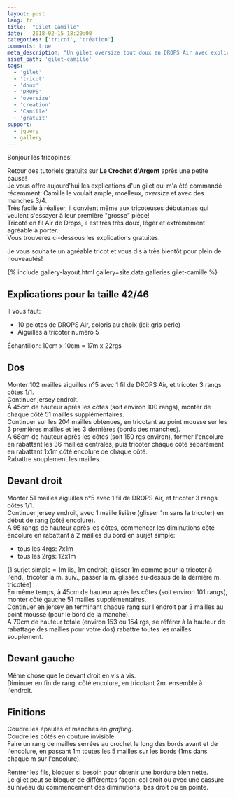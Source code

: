 ```yaml
---
layout: post
lang: fr
title:  "Gilet Camille"
date:   2018-02-15 18:20:00
categories: ['tricot', 'création']
comments: true
meta_description: "Un gilet oversize tout doux en DROPS Air avec explications gratuites"
asset_path: 'gilet-camille'
tags:
  - 'gilet'
  - 'tricot'
  - 'doux'
  - 'DROPS'
  - 'oversize'
  - 'creation'
  - 'Camille'
  - 'gratuit'
support:
  - jquery
  - gallery
---
```



Bonjour les tricopines!

Retour des tutoriels gratuits sur **Le Crochet d'Argent** après une petite pause!  
Je vous offre aujourd'hui les explications d'un gilet qui m'a été commandé récemment: Camille le voulait ample, moelleux, *oversize* et avec des manches 3/4.  
Très facile à réaliser, il convient même aux tricoteuses débutantes qui veulent s'essayer à leur première "grosse" pièce!  
Tricoté en fil Air de Drops, il est très très doux, léger et extrêmement agréable à porter.  
Vous trouverez ci-dessous les explications gratuites.

Je vous souhaite un agréable tricot et vous dis à très bientôt pour plein de nouveautés!

{% include gallery-layout.html gallery=site.data.galleries.gilet-camille %}

## Explications pour la taille 42/46

Il vous faut:
* 10 pelotes de DROPS Air, coloris au choix (ici: gris perle)
* Aiguilles à tricoter numéro 5

Échantillon: 10cm x 10cm = 17m x 22rgs

## Dos

Monter 102 mailles aiguilles n°5 avec 1 fil de DROPS Air, et tricoter 3 rangs côtes 1/1.  
Continuer jersey endroit.  
À 45cm de hauteur après les côtes (soit environ 100 rangs), monter de chaque côté 51 mailles supplémentaires.  
Continuer sur les 204 mailles obtenues, en tricotant au point mousse sur les 3 premières mailles et les 3 dernières (bords des manches).  
A 68cm de hauteur après les côtes (soit 150 rgs environ), former l'encolure en rabattant les 36 mailles centrales, puis tricoter chaque côté séparément en rabattant 1x1m côté encolure de chaque côté.  
Rabattre souplement les mailles.

## Devant droit

Monter 51 mailles aiguilles n°5 avec 1 fil de DROPS Air, et tricoter 3 rangs côtes 1/1.  
Continuer jersey endroit, avec 1 maille lisière (glisser 1m sans la tricoter) en début de rang (côté encolure).  
A 95 rangs de hauteur après les côtes, commencer les diminutions côté encolure en rabattant à 2 mailles du bord en surjet simple:
* tous les 4rgs: 7x1m  
* tous les 2rgs: 12x1m  

(1 surjet simple = 1m lis, 1m endroit, glisser 1m comme pour la tricoter à l'end., tricoter la m. suiv., passer la m. glissée au-dessus de la dernière m. tricotée)  
En même temps, à 45cm de hauteur après les côtes (soit environ 101 rangs), monter côté gauche 51 mailles supplémentaires.  
Continuer en jersey en terminant chaque rang sur l'endroit par 3 mailles au point mousse (pour le bord de la manche).  
A 70cm de hauteur totale (environ 153 ou 154 rgs, se référer à la hauteur de rabattage des mailles pour votre dos) rabattre toutes les mailles souplement.

## Devant gauche

Même chose que le devant droit en vis à vis.  
Diminuer en fin de rang, côté encolure, en tricotant 2m. ensemble à l'endroit.

## Finitions

Coudre les épaules et manches en *grafting*.  
Coudre les côtés en couture invisible.  
Faire un rang de mailles serrées au crochet le long des bords avant et de l'encolure, en passant 1m toutes les 5 mailles sur les bords (1ms dans chaque m sur l'encolure).

Rentrer les fils, bloquer si besoin pour obtenir une bordure bien nette.  
Le gilet peut se bloquer de différentes façon: col droit ou avec une cassure au niveau du commencement des diminutions, bas droit ou en pointe. 


